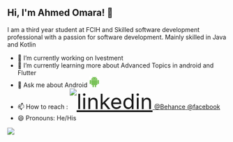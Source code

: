 ## Hi, I'm Ahmed Omara! 👋

I am a third year student at FCIH and Skilled software development professional with a passion for software development. Mainly skilled in Java and Kotlin




- 🔭 I’m currently working on Ivestment
- 🌱 I’m currently learning more about Advanced Topics in android and Flutter
- 💬 Ask me about Android  <img src="https://raw.githubusercontent.com/github/explore/80688e429a7d4ef2fca1e82350fe8e3517d3494d/topics/android/android.png" width="25" height="25">
- 📫 How to reach : <a href="https://www.linkedin.com/in/ahmed-omara-546955187/" rel="nofollow noreferrer">
    <img src="https://i.stack.imgur.com/gVE0j.png" style="font-size:48px" alt="linkedin"> 
  </a> 
   <a href="https://www.behance.net/ahmedomara2" rel="nofollow noreferrer">
    <g>@Behance</g>
  </a>
   <a href="https://www.facebook.com/profile.php?id=100006376351818" rel="nofollow noreferrer">
    <g>@facebook</g>
  </a>
- 😄 Pronouns: He/His




<img src="https://github-readme-stats.vercel.app/api?username=AhmedOmara14&&show_icons=true&title_color=ffffff&icon_color=bb2acf&text_color=daf7dc&bg_color=000" /> 



